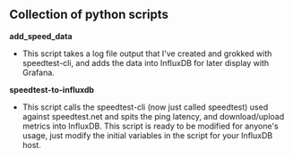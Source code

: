 ## Collection of python scripts

**add_speed_data** 

- This script takes a log file output that I've created and grokked with speedtest-cli, and adds the data into InfluxDB for later display with Grafana.

**speedtest-to-influxdb**

- This script calls the speedtest-cli (now just called speedtest) used against speedtest.net and spits the ping latency, and download/upload metrics into InfluxDB. This script is ready to be modified for anyone's usage, just modify the initial variables in the script for your InfluxDB host.

